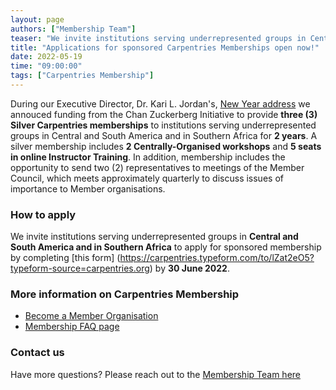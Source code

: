 ```yaml
---
layout: page
authors: ["Membership Team"]
teaser: "We invite institutions serving underrepresented groups in Central and South America and in Southern Africa to apply for sponsored membership."
title: "Applications for sponsored Carpentries Memberships open now!"
date: 2022-05-19
time: "09:00:00"
tags: ["Carpentries Membership"]
---
```


During our Executive Director, Dr. Kari L. Jordan's, [New Year address](https://carpentries.org/blog/2022/01/executive-director-new-years-message/) we annouced funding 
from the Chan Zuckerberg Initiative to provide **three (3) Silver Carpentries memberships** to institutions serving underrepresented groups in Central and South 
America and in Southern Africa for **2 years**. A silver membership includes **2 Centrally-Organised workshops** and **5 seats in online Instructor Training**.
In addition, membership includes the opportunity to send two (2) representatives to meetings of the Member Council, which meets approximately quarterly to discuss issues 
of importance to Member organisations.

### How to apply

We invite institutions serving underrepresented groups in **Central and South America and in Southern Africa** to apply for sponsored membership by completing [this form]
(https://carpentries.typeform.com/to/lZat2eO5?typeform-source=carpentries.org) by **30 June 2022**. 

### More information on Carpentries Membership

- [Become a Member Organisation](https://carpentries.org/membership/)
- [Membership FAQ page](https://carpentries.org/member_faq/) 

### Contact us
 
Have more questions? Please reach out to the [Membership Team here](emailto:membership@carpentries.org) 
